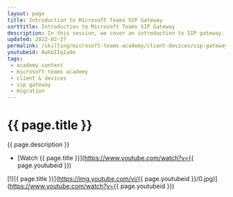 ```yaml
---
layout: page
title: Introduction to Microsoft Teams SIP Gateway
sorttitle: Introduction to Microsoft Teams SIP Gateway
description: In this session, we cover an introduction to SIP gateway. SIP Gateway lets your organization use any compatible SIP device with Microsoft Teams to preserve your investments in SIP devices. Now, sign in to Teams with corporate credentials and make/receive calls effortlessly. It's a crucial tool for migrations and maximizing your existing UC investments.
updated: 2022-02-27
permalink: /skilling/microsoft-teams-academy/client-devices/sip-gateway
youtubeid: AwkbIIqIa8o
tags: 
 - academy content
 - microsoft teams academy
 - client & devices
 - sip gateway
 - migration
---
```


# {{ page.title }}

{{ page.description }}

* [Watch {{ page.title }}](https://www.youtube.com/watch?v={{ page.youtubeid }})

[![{{ page.title }}](https://img.youtube.com/vi/{{ page.youtubeid }}/0.jpg)](https://www.youtube.com/watch?v={{ page.youtubeid }})
